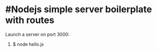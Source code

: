 #Nodejs simple server boilerplate with routes
========================================
Launch a server on port 3000:
1. $ node hello.js